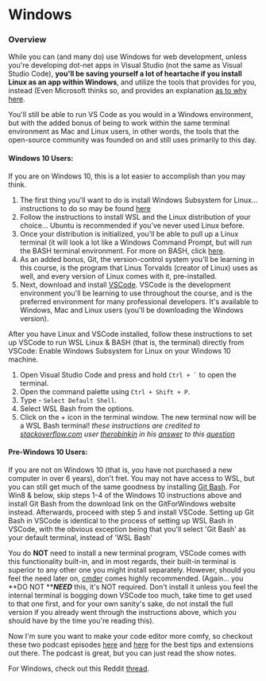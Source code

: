 # Windows

### Overview
While you can (and many do) use Windows for web development, unless you're developing dot-net apps in Visual Studio (not the same as Visual Studio Code), **you'll be saving yourself a lot of heartache if you install Linux as an app within Windows**, and utilize the tools that provides for you, instead (Even Microsoft thinks so, and provides an explanation [as to why here](https://docs.microsoft.com/en-us/windows/wsl/faq#why-would-i-use-for-example-ruby-on-linux-instead-of-on-windows). 

You'll still be able to run VS Code as you would in a Windows environment, but with the added bonus of being to work within the same terminal environment as Mac and Linux users, in other words, the tools that the open-source community was founded on and still uses primarily to this day.

#### Windows 10 Users:

If you are on Windows 10, this is a lot easier to accomplish than you may think.

1. The first thing you'll want to do is install Windows Subsystem for Linux... instructions to do so may be found [here](https://docs.microsoft.com/en-us/windows/wsl/install-win10)
2. Follow the instructions to install WSL and the Linux distribution of your choice... Ubuntu is recommended if you've never used Linux before.
3. Once your distribution is initialized, you'll be able to pull up a Linux terminal (it will look a lot like a Windows Command Prompt, but will run the BASH terminal environment. For more on BASH, click [here](https://tutorials.ubuntu.com/tutorial/command-line-for-beginners#0).
4. As an added bonus, Git, the version-control system you'll be learning in this course, is the program that Linus Torvalds (creator of Linux) uses as well, and every version of Linux comes with it, pre-installed.
5. Next, download and install [VSCode](https://code.visualstudio.com/Download). VSCode is the development environment you'll be learning to use throughout the course, and is the preferred environment for many professional developers. It's available to Windows, Mac and Linux users (you'll be downloading the Windows version).

After you have Linux and VSCode installed, follow these instructions to set up VSCode to run WSL Linux & BASH (that is, the terminal) directly from VSCode: Enable Windows Subsystem for Linux on your Windows 10 machine.

1. Open Visual Studio Code and press and hold `` Ctrl + ` `` to open the terminal.
2. Open the command palette using `Ctrl + Shift + P`.
3. Type - `Select Default Shell`.
4. Select WSL Bash from the options.
5. Click on the + icon in the terminal window. The new terminal now will be a WSL Bash terminal! _these instructions are credited to_ [_stackoverflow.com_](http://stackoverflow.com) _user_ [_therobinkin_](https://stackoverflow.com/users/3814251/therobinkim) _in his_ [_answer_](https://stackoverflow.com/questions/42606837/how-do-i-use-bash-on-windows-from-the-visual-studio-code-integrated-terminal#answer-56225296) _to this_ [_question_](https://stackoverflow.com/questions/42606837/how-do-i-use-bash-on-windows-from-the-visual-studio-code-integrated-terminal)

#### Pre-Windows 10 Users:

If you are not on Windows 10 (that is, you have not purchased a new computer in over 6 years), don't fret. You may not have access to WSL, but you can still get much of the same goodness by installing [Git Bash](https://gitforwindows.org/). For Win8 & below, skip steps 1-4 of the Windows 10 instructions above and install Git Bash from the download link on the GitForWindows website instead. Afterwards, proceed with step 5 and install VSCode. Setting up Git Bash in VSCode is identical to the process of setting up WSL Bash in VSCode, with the obvious exception being that you'll select 'Git Bash' as your default terminal, instead of 'WSL Bash'

You do **NOT** need to install a new terminal program, VSCode comes with this functionality built-in, and in most regards, their built-in terminal is superior to any other one you might install separately. However, should you feel the need later on, [cmder](https://cmder.net) comes highly recommended. (Again... you **DO NOT **_**NEED**_ this, it's NOT required. Don't install it unless you feel the internal terminal is bogging down VSCode too much, take time to get used to that one first, and for your own sanity's sake, do not install the full version if you already went through the instructions above, which you should have by the time you're reading this).

Now I'm sure you want to make your code editor more comfy, so checkout these two podcast episodes [here](https://syntax.fm/show/012/why-is-everyone-switching-to-vs-code) and [here](https://syntax.fm/show/048/vs-code-round-two) for the best tips and extensions out there. The podcast is great, but you can just read the show notes.

For Windows, check out this Reddit [thread](https://www.reddit.com/r/AskReddit/comments/633ok7/what\_are\_some\_useful\_keyboard\_shortcuts\_that/).
